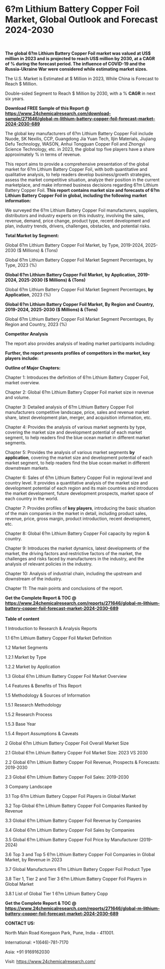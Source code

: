 <h1>6?m Lithium Battery Copper Foil Market, Global Outlook and Forecast 2024-2030</h1><br/><p><strong>The global 6?m Lithium Battery Copper Foil market was valued at US$ million in 2023 and is projected to reach US$ million by 2030, at a <strong>CAGR</strong> of % during the forecast period. The influence of COVID-19 and the Russia-Ukraine War were considered while estimating market sizes.</strong></p><p>The U.S. Market is Estimated at $ Million in 2023, While China is Forecast to Reach $ Million.</p><p>Double-sided Segment to Reach $ Million by 2030, with a % <strong>CAGR</strong> in next six years.</p><div><b>Download FREE Sample of this Report @ <a href="https://www.24chemicalresearch.com/download-sample/271646/global-m-lithium-battery-copper-foil-forecast-market-2024-2030-689">https://www.24chemicalresearch.com/download-sample/271646/global-m-lithium-battery-copper-foil-forecast-market-2024-2030-689</a></b></div><p>The global key manufacturers of 6?m Lithium Battery Copper Foil include Nuode, SK Nexilis, CCP, Guangdong Jia Yuan Tech, Iljin Materials, Jiujiang Defu Technology, WASON, Anhui Tongguan Copper Foil and Zhongyi Science Technology, etc. in 2023, the global top five players have a share approximately % in terms of revenue.</p><p>This report aims to provide a comprehensive presentation of the global market for 6?m Lithium Battery Copper Foil, with both quantitative and qualitative analysis, to help readers develop business/growth strategies, assess the market competitive situation, analyze their position in the current marketplace, and make informed business decisions regarding 6?m Lithium Battery Copper Foil. <strong>This report contains market size and forecasts of 6?m Lithium Battery Copper Foil in global, including the following market information:</strong></p><p>We surveyed the 6?m Lithium Battery Copper Foil manufacturers, suppliers, distributors and industry experts on this industry, involving the sales, revenue, demand, price change, product type, recent development and plan, industry trends, drivers, challenges, obstacles, and potential risks.</p><p><strong>Total Market by Segment:</strong></p><p>Global 6?m Lithium Battery Copper Foil Market, by Type, 2019-2024, 2025-2030 ($ Millions) & (Tons)</p><p>Global 6?m Lithium Battery Copper Foil Market Segment Percentages, by Type, 2023 (%)</p><p><strong>Global 6?m Lithium Battery Copper Foil Market, <strong>by Application</strong>, 2019-2024, 2025-2030 ($ Millions) & (Tons)</strong></p><p>Global 6?m Lithium Battery Copper Foil Market Segment Percentages, <strong>by Application</strong>, 2023 (%)</p><p><strong>Global 6?m Lithium Battery Copper Foil Market, By Region and Country, 2019-2024, 2025-2030 ($ Millions) & (Tons)</strong></p><p>Global 6?m Lithium Battery Copper Foil Market Segment Percentages, By Region and Country, 2023 (%)</p><p><strong>Competitor Analysis</strong></p><p>The report also provides analysis of leading market participants including:</p><p><strong>Further, the report presents profiles of competitors in the market, <strong>key players</strong> include:</strong></p><p><strong>Outline of Major Chapters:</strong></p><p>Chapter 1: Introduces the definition of 6?m Lithium Battery Copper Foil, market overview.</p><p>Chapter 2: Global 6?m Lithium Battery Copper Foil market size in revenue and volume.</p><p>Chapter 3: Detailed analysis of 6?m Lithium Battery Copper Foil manufacturers competitive landscape, price, sales and revenue market share, latest development plan, merger, and acquisition information, etc.</p><p>Chapter 4: Provides the analysis of various market segments by type, covering the market size and development potential of each market segment, to help readers find the blue ocean market in different market segments.</p><p>Chapter 5: Provides the analysis of various market segments <strong>by application</strong>, covering the market size and development potential of each market segment, to help readers find the blue ocean market in different downstream markets.</p><p>Chapter 6: Sales of 6?m Lithium Battery Copper Foil in regional level and country level. It provides a quantitative analysis of the market size and development potential of each region and its main countries and introduces the market development, future development prospects, market space of each country in the world.</p><p>Chapter 7: Provides profiles of <strong>key players</strong>, introducing the basic situation of the main companies in the market in detail, including product sales, revenue, price, gross margin, product introduction, recent development, etc.</p><p>Chapter 8: Global 6?m Lithium Battery Copper Foil capacity by region & country.</p><p>Chapter 9: Introduces the market dynamics, latest developments of the market, the driving factors and restrictive factors of the market, the challenges and risks faced by manufacturers in the industry, and the analysis of relevant policies in the industry.</p><p>Chapter 10: Analysis of industrial chain, including the upstream and downstream of the industry.</p><p>Chapter 11: The main points and conclusions of the report.</p><div><b>Get the Complete Report & TOC @ <a href="https://www.24chemicalresearch.com/reports/271646/global-m-lithium-battery-copper-foil-forecast-market-2024-2030-689">https://www.24chemicalresearch.com/reports/271646/global-m-lithium-battery-copper-foil-forecast-market-2024-2030-689</a></b></div><br><b>Table of content</b><p>1 Introduction to Research & Analysis Reports<br />
 
  1.1 6?m Lithium Battery Copper Foil Market Definition<br />
 
  1.2 Market Segments<br />
 
  1.2.1 Market by Type<br />
 
  1.2.2 Market by Application<br />
 
  1.3 Global 6?m Lithium Battery Copper Foil Market Overview<br />
 
  1.4 Features & Benefits of This Report<br />
 
  1.5 Methodology & Sources of Information<br />
 
  1.5.1 Research Methodology<br />
 
  1.5.2 Research Process<br />
 
  1.5.3 Base Year<br />
 
  1.5.4 Report Assumptions & Caveats<br />
 
 2 Global 6?m Lithium Battery Copper Foil Overall Market Size<br />
 
  2.1 Global 6?m Lithium Battery Copper Foil Market Size: 2023 VS 2030<br />
 
  2.2 Global 6?m Lithium Battery Copper Foil Revenue, Prospects & Forecasts: 2019-2030<br />
 
  2.3 Global 6?m Lithium Battery Copper Foil Sales: 2019-2030<br />
 
 3 Company Landscape<br />
 
  3.1 Top 6?m Lithium Battery Copper Foil Players in Global Market<br />
 
  3.2 Top Global 6?m Lithium Battery Copper Foil Companies Ranked by Revenue<br />
 
  3.3 Global 6?m Lithium Battery Copper Foil Revenue by Companies<br />
 
  3.4 Global 6?m Lithium Battery Copper Foil Sales by Companies<br />
 
  3.5 Global 6?m Lithium Battery Copper Foil Price by Manufacturer (2019-2024)<br />
 
  3.6 Top 3 and Top 5 6?m Lithium Battery Copper Foil Companies in Global Market, by Revenue in 2023<br />
 
  3.7 Global Manufacturers 6?m Lithium Battery Copper Foil Product Type<br />
 
  3.8 Tier 1, Tier 2 and Tier 3 6?m Lithium Battery Copper Foil Players in Global Market<br />
 
  3.8.1 List of Global Tier 1 6?m Lithium Battery Copp<br><div><b>Get the Complete Report & TOC @ <a href="https://www.24chemicalresearch.com/reports/271646/global-m-lithium-battery-copper-foil-forecast-market-2024-2030-689">https://www.24chemicalresearch.com/reports/271646/global-m-lithium-battery-copper-foil-forecast-market-2024-2030-689</a></b></div></p>
 
 <b>CONTACT US:</b><br>
 
 North Main Road Koregaon Park, Pune, India - 411001.<br/>
 
 International: +1(646)-781-7170<br/>
 
 Asia: +91 9169162030<br/>
 
 Visit: <a href="https://www.24chemicalresearch.com/">https://www.24chemicalresearch.com/</a>
 
 <br>